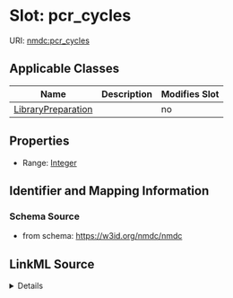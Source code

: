 # Slot: pcr_cycles

URI: [nmdc:pcr_cycles](https://w3id.org/nmdc/pcr_cycles)



<!-- no inheritance hierarchy -->




## Applicable Classes

| Name | Description | Modifies Slot |
| --- | --- | --- |
[LibraryPreparation](LibraryPreparation.md) |  |  no  |







## Properties

* Range: [Integer](Integer.md)





## Identifier and Mapping Information







### Schema Source


* from schema: https://w3id.org/nmdc/nmdc




## LinkML Source

<details>
```yaml
name: pcr_cycles
from_schema: https://w3id.org/nmdc/nmdc
exact_mappings:
- OBI:0002475
rank: 1000
alias: pcr_cycles
domain_of:
- LibraryPreparation
range: integer

```
</details>